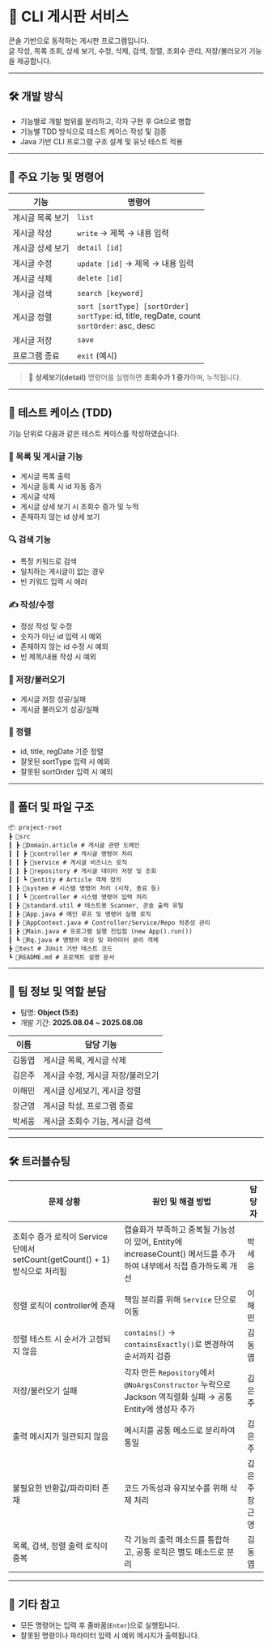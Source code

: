 # 🧾 CLI 게시판 서비스

콘솔 기반으로 동작하는 게시판 프로그램입니다.  
글 작성, 목록 조회, 상세 보기, 수정, 삭제, 검색, 정렬, 조회수 관리, 저장/불러오기 기능을 제공합니다.

---

## 🛠 개발 방식

- 기능별로 개발 범위를 분리하고, 각자 구현 후 Git으로 병합
- 기능별 TDD 방식으로 테스트 케이스 작성 및 검증
- Java 기반 CLI 프로그램 구조 설계 및 유닛 테스트 적용

---

## 🚀 주요 기능 및 명령어

| 기능 | 명령어 |
|------|--------|
| 게시글 목록 보기 | `list` |
| 게시글 작성 | `write` → 제목 → 내용 입력 |
| 게시글 상세 보기 | `detail [id]` |
| 게시글 수정 | `update [id]` → 제목 → 내용 입력 |
| 게시글 삭제 | `delete [id]` |
| 게시글 검색 | `search [keyword]` |
| 게시글 정렬 | `sort [sortType] [sortOrder]`<br>`sortType`: id, title, regDate, count<br>`sortOrder`: asc, desc |
| 게시글 저장 | `save` |
| 프로그램 종료 | `exit` (예시) |

> 📌 **상세보기(detail)** 명령어를 실행하면 **조회수가 1 증가**하며, 누적됩니다.

---

## 🧪 테스트 케이스 (TDD)

기능 단위로 다음과 같은 테스트 케이스를 작성하였습니다.

### 📄 목록 및 게시글 기능
- 게시글 목록 출력
- 게시글 등록 시 id 자동 증가
- 게시글 삭제
- 게시글 상세 보기 시 조회수 증가 및 누적
- 존재하지 않는 id 상세 보기

### 🔍 검색 기능
- 특정 키워드로 검색
- 일치하는 게시글이 없는 경우
- 빈 키워드 입력 시 에러

### ✍️ 작성/수정
- 정상 작성 및 수정
- 숫자가 아닌 id 입력 시 예외
- 존재하지 않는 id 수정 시 예외
- 빈 제목/내용 작성 시 예외

### 💾 저장/불러오기
- 게시글 저장 성공/실패
- 게시글 불러오기 성공/실패

### 🔀 정렬
- id, title, regDate 기준 정렬
- 잘못된 sortType 입력 시 예외
- 잘못된 sortOrder 입력 시 예외

---

## 📁 폴더 및 파일 구조
```
📦 project-root
┣ 📂src
┃ ┣ 📂Domain.article # 게시글 관련 도메인
┃ ┃ ┣ 📂controller # 게시글 명령어 처리
┃ ┃ ┣ 📂service # 게시글 비즈니스 로직
┃ ┃ ┣ 📂repository # 게시글 데이터 저장 및 조회
┃ ┃ ┗ 📂entity # Article 객체 정의
┃ ┣ 📂system # 시스템 명령어 처리 (시작, 종료 등)
┃ ┃ ┗ 📂controller # 시스템 명령어 입력 처리
┃ ┣ 📂standard.util # 테스트용 Scanner, 콘솔 출력 유틸
┃ ┣ 📜App.java # 메인 루프 및 명령어 실행 로직
┃ ┣ 📜AppContext.java # Controller/Service/Repo 의존성 관리
┃ ┣ 📜Main.java # 프로그램 실행 진입점 (new App().run())
┃ ┗ 📜Rq.java # 명령어 파싱 및 파라미터 분리 객체
┣ 📂test # JUnit 기반 테스트 코드
┗ 📜README.md # 프로젝트 설명 문서
```

---

## 👥 팀 정보 및 역할 분담
- 팀명: **Object (5조)**
- 개발 기간: **2025.08.04 ~ 2025.08.08**

| 이름     | 담당 기능 |
|----------|-----------|
| 김동엽   | 게시글 목록, 게시글 삭제 |
| 김은주   | 게시글 수정, 게시글 저장/불러오기 |
| 이해민   | 게시글 상세보기, 게시글 정렬 |
| 장근영   | 게시글 작성, 프로그램 종료 |
| 박세웅   | 게시글 조회수 기능, 게시글 검색 |

---

## 🛠 트러블슈팅

| 문제 상황 | 원인 및 해결 방법 | 담당자 |
|-----------|------------------|--------|
| 조회수 증가 로직이 Service 단에서 setCount(getCount() + 1) 방식으로 처리됨 | 캡슐화가 부족하고 중복될 가능성이 있어, Entity에 increaseCount() 메서드를 추가하여 내부에서 직접 증가하도록 개선 | 박세웅 |
| 정렬 로직이 controller에 존재 | 책임 분리를 위해 `Service` 단으로 이동 | 이해민 |
| 정렬 테스트 시 순서가 고정되지 않음 | `contains()` → `containsExactly()`로 변경하여 순서까지 검증 | 김동엽 |
| 저장/불러오기 실패 | 각자 만든 `Repository`에서 `@NoArgsConstructor` 누락으로 Jackson 역직렬화 실패 → 공통 Entity에 생성자 추가 | 김은주 |
| 출력 메시지가 일관되지 않음 | 메시지를 공통 메소드로 분리하여 통일 | 김은주 |
| 불필요한 반환값/파라미터 존재 | 코드 가독성과 유지보수를 위해 삭제 처리 | 김은주 장근영 |
| 목록, 검색, 정렬 출력 로직이 중복 | 각 기능의 출력 메소드를 통합하고, 공통 로직은 별도 메소드로 분리 | 김동엽 |

---

## 📝 기타 참고

- 모든 명령어는 입력 후 줄바꿈(`Enter`)으로 실행됩니다.
- 잘못된 명령이나 파라미터 입력 시 예외 메시지가 출력됩니다.
